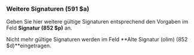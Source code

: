 ### Weitere Signaturen (591 $a)
Geben Sie hier weitere gültige Signaturen entsprechend den Vorgaben im Feld **Signatur (852 $p)** an.   
  
Nicht mehr gültige Signaturen werden im Feld **Alte Signatur (olim) (852 $d)**eingetragen.